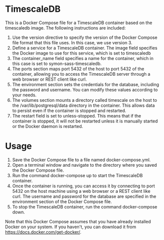 # TimescaleDB

This is a Docker Compose file for a TimescaleDB container based on the timescaledb image. The following instructions are included:

1. Use the version directive to specify the version of the Docker Compose file format that this file uses. In this case, we use version 3.
2. Define a service for a TimescaleDB container. The image field specifies the Docker image to use for this service, which is set to timescaledb
3. The container_name field specifies a name for the container, which in this case is set to symon-sass-timescaledb.
4. The ports section maps port 5432 of the host to port 5432 of the container, allowing you to access the TimescaleDB server through a web browser or REST client like curl.
5. The environment section sets the credentials for the database, including the password and username. You can modify these values according to your needs.
6. The volumes section mounts a directory called timescale on the host to the /var/lib/postgresql/data directory in the container. This allows data to persist even if the container is stopped and restarted.
7. The restart field is set to unless-stopped. This means that if the container is stopped, it will not be restarted unless it is manually started or the Docker daemon is restarted.

# Usage

1. Save the Docker Compose file to a file named docker-compose.yml.
2. Open a terminal window and navigate to the directory where you saved the Docker Compose file.
3. Run the command docker-compose up to start the TimescaleDB container.
4. Once the container is running, you can access it by connecting to port 5432 on the host machine using a web browser or a REST client like curl. The username and password for the database are specified in the environment section of the Docker Compose file.
5. To stop the TimescaleDB container, run the command docker-compose down.

Note that this Docker Compose assumes that you have already installed Docker on your system. If you haven't, you can download it from https://docs.docker.com/get-docker/.
